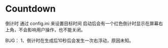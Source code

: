 # Countdown
倒计时
通过 config.ini 来设置目标时间
启动后会有一个红色倒计时显示在屏幕右上角，不会影响用户操作，也不能关闭。

BUG：
1、倒计时在生成后10秒后会发生一次右浮动，原因未知。